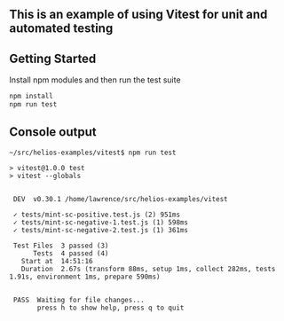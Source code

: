 ## This is an example of using Vitest for unit and automated testing

## Getting Started

Install npm modules and then run the test suite

```bash
npm install
npm run test
```

## Console output
```
~/src/helios-examples/vitest$ npm run test

> vitest@1.0.0 test
> vitest --globals


 DEV  v0.30.1 /home/lawrence/src/helios-examples/vitest

 ✓ tests/mint-sc-positive.test.js (2) 951ms
 ✓ tests/mint-sc-negative-1.test.js (1) 598ms
 ✓ tests/mint-sc-negative-2.test.js (1) 361ms

 Test Files  3 passed (3)
      Tests  4 passed (4)
   Start at  14:51:16
   Duration  2.67s (transform 88ms, setup 1ms, collect 282ms, tests 1.91s, environment 1ms, prepare 590ms)


 PASS  Waiting for file changes...
       press h to show help, press q to quit
```
